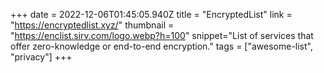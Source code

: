 +++
date = 2022-12-06T01:45:05.940Z
title = "EncryptedList"
link = "https://encryptedlist.xyz/"
thumbnail = "https://enclist.sirv.com/logo.webp?h=100"
snippet="List of services that offer zero-knowledge or end-to-end encryption."
tags = ["awesome-list", "privacy"]
+++
